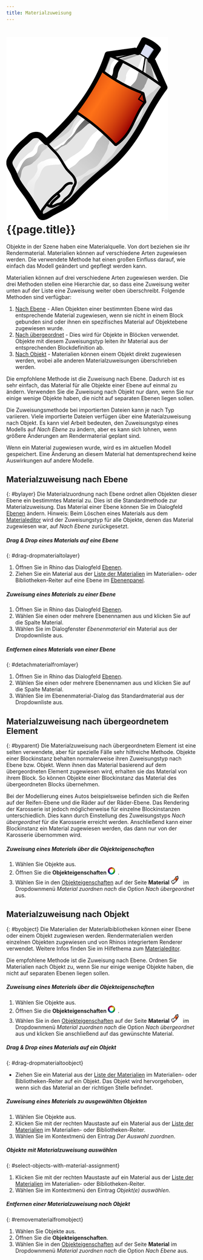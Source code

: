 ```yaml
---
title: Materialzuweisung
---
```


# ![images/paint.svg](images/paint.svg) {{page.title}}
Objekte in der Szene haben eine Materialquelle. Von dort beziehen sie ihr Rendermaterial.  Materialien können auf verschiedene Arten zugewiesen werden. Die verwendete Methode hat einen großen Einfluss darauf, wie einfach das Modell geändert und gepflegt werden kann.

Materialien können auf drei verschiedene Arten zugewiesen werden. Die drei Methoden stellen eine Hierarchie dar, so dass eine Zuweisung weiter unten auf der Liste eine Zuweisung weiter oben überschreibt. Folgende Methoden sind verfügbar:

 1. [Nach Ebene](#bylayer) - Allen Objekten einer bestimmten Ebene wird das entsprechende Material zugewiesen, wenn sie nicht in einem Block gebunden sind oder ihnen ein spezifisches Material auf Objektebene zugewiesen wurde.
 2. [Nach übergeordnet](#byparent) - Dies wird für Objekte in Blöcken verwendet.  Objekte mit diesem Zuweisungstyp leiten ihr Material aus der entsprechenden Blockdefinition ab.
 3. [Nach Objekt](#byobject) - Materialien können einem Objekt direkt zugewiesen werden, wobei alle anderen Materialzuweisungen überschrieben werden.

Die empfohlene Methode ist die Zuweisung nach Ebene. Dadurch ist es sehr einfach, das Material für alle Objekte einer Ebene auf einmal zu ändern. Verwenden Sie die Zuweisung nach Objekt nur dann, wenn Sie nur einige wenige Objekte haben, die nicht auf separaten Ebenen liegen sollen.

Die Zuweisungsmethode bei importierten Dateien kann je nach Typ variieren. Viele importierte Dateien verfügen über eine Materialzuweisung nach Objekt.  Es kann viel Arbeit bedeuten, den Zuweisungstyp eines Modells auf *Nach Ebene* zu ändern, aber es kann sich lohnen, wenn größere Änderungen am Rendermaterial geplant sind.

Wenn ein Material zugewiesen wurde, wird es im aktuellen Modell gespeichert.  Eine Änderung an diesem Material hat dementsprechend keine Auswirkungen auf andere Modelle.

## Materialzuweisung nach Ebene
{: #bylayer}
Die Materialzuordnung nach Ebene ordnet allen Objekten dieser Ebene ein bestimmtes Material zu. Dies ist die Standardmethode zur Materialzuweisung. Das Material einer Ebene können Sie im Dialogfeld [Ebenen](http://docs.mcneel.com/rhino/5/help/de-de/commands/layer.htm) ändern.
Hinweis: Beim Löschen eines Materials aus dem [Materialeditor](material-editor.html) wird der Zuweisungstyp für alle Objekte, denen das Material zugewiesen war, auf *Nach Ebene* zurückgesetzt.

##### Drag & Drop eines Materials auf eine Ebene
{: #drag-dropmaterialtolayer}
1. Öffnen Sie in Rhino das Dialogfeld [Ebenen](http://docs.mcneel.com/rhino/5/help/de-de/commands/layer.htm).
1. Ziehen Sie ein Material aus der [Liste der Materialien](material-editor.html#material_list) im Materialien- oder Bibliotheken-Reiter auf eine Ebene im [Ebenenpanel](http://docs.mcneel.com/rhino/5/help/de-de/commands/layer.htm).

##### Zuweisung eines Materials zu einer Ebene
1. Öffnen Sie in Rhino das Dialogfeld [Ebenen](http://docs.mcneel.com/rhino/5/help/de-de/commands/layer.htm).
1. Wählen Sie einen oder mehrere Ebenennamen aus und klicken Sie auf die Spalte Material.
1. Wählen Sie im Dialogfenster *Ebenenmaterial* ein Material aus der Dropdownliste aus.

##### Entfernen eines Materials von einer Ebene
{: #detachmaterialfromlayer}
1. Öffnen Sie in Rhino das Dialogfeld [Ebenen](http://docs.mcneel.com/rhino/5/help/de-de/commands/layer.htm).
1. Wählen Sie einen oder mehrere Ebenennamen aus und klicken Sie auf die Spalte Material.
1. Wählen Sie im Ebenenmaterial-Dialog das Standardmaterial aus der Dropdownliste aus.

## Materialzuweisung nach übergeordnetem Element
{: #byparent}
Die Materialzuweisung nach übergeordnetem Element ist eine selten verwendete, aber für spezielle Fälle sehr hilfreiche Methode. Objekte einer Blockinstanz behalten normalerweise ihren Zuweisungstyp nach Ebene bzw. Objekt.  Wenn ihnen das Material basierend auf dem übergeordneten Element zugewiesen wird, erhalten sie das Material von ihrem Block.  So können Objekte einer Blockinstanz das Material des übergeordneten Blocks übernehmen.

Bei der Modellierung eines Autos beispielsweise befinden sich die Reifen auf der Reifen-Ebene und die Räder auf der Räder-Ebene. Das Rendering der Karosserie ist jedoch möglicherweise für einzelne Blockinstanzen unterschiedlich.  Dies kann durch Einstellung des Zuweisungstyps *Nach übergeordnet* für die Karosserie erreicht werden.  Anschließend kann einer Blockinstanz ein Material zugewiesen werden, das dann nur von der Karosserie übernommen wird.

##### Zuweisung eines Materials über die Objekteigenschaften
1. Wählen Sie Objekte aus.
1. Öffnen Sie die **Objekteigenschaften** ![images/properties.png](images/properties.png).
1. Wählen Sie in den [Objekteigenschaften](properties-object.html) auf der Seite **Material** ![images/materialtab.png](images/materialtab.png) im Dropdownmenü *Material zuordnen nach* die Option *Nach übergeordnet* aus.

## Materialzuweisung nach Objekt
{: #byobject}
Die Materialien der Materialbibliotheken können einer Ebene oder einem Objekt zugewiesen werden. Rendermaterialien werden einzelnen Objekten zugewiesen und von Rhinos integriertem Renderer verwendet.
Weitere Infos finden Sie im Hilfethema zum [Materialeditor](material-editor.html).

Die empfohlene Methode ist die Zuweisung nach Ebene. Ordnen Sie Materialien nach Objekt zu, wenn Sie nur einige wenige Objekte haben, die nicht auf separaten Ebenen liegen sollen.

##### Zuweisung eines Materials über die Objekteigenschaften
1. Wählen Sie Objekte aus.
1. Öffnen Sie die **Objekteigenschaften** ![images/properties.png](images/properties.png).
1. Wählen Sie in den [Objekteigenschaften](properties-object.html) auf der Seite **Material** ![images/materialtab.png](images/materialtab.png) im Dropdownmenü *Material zuordnen nach* die Option *Nach übergeordnet* aus und klicken Sie anschließend auf das gewünschte Material.

##### Drag & Drop eines Materials auf ein Objekt
{: #drag-dropmaterialtoobject}

 * Ziehen Sie ein Material aus der [Liste der Materialien](material-editor.html#material_list) im Materialien- oder Bibliotheken-Reiter auf ein Objekt. Das Objekt wird hervorgehoben, wenn sich das Material an der richtigen Stelle befindet.

##### Zuweisung eines Materials zu ausgewählten Objekten
1. Wählen Sie Objekte aus.
1. Klicken Sie mit der rechten Maustaste auf ein Material aus der [Liste der Materialien](material-editor.html#material_list) im Materialien- oder Bibliotheken-Reiter.
1. Wählen Sie im Kontextmenü den Eintrag *Der Auswahl zuordnen*.

##### Objekte mit Materialzuweisung auswählen
{: #select-objects-with-material-assignment}
1. Klicken Sie mit der rechten Maustaste auf ein Material aus der [Liste der Materialien](material-editor.html#material_list) im Materialien- oder Bibliotheken-Reiter.
1. Wählen Sie im Kontextmenü den Eintrag *Objekt(e) auswählen*.

##### Entfernen einer Materialzuweisung nach Objekt
{: #removematerialfromobject}
1. Wählen Sie Objekte aus.
1. Öffnen Sie die **Objekteigenschaften**.
1. Wählen Sie in den [Objekteigenschaften](properties-object.html) auf der Seite **Material** im Dropdownmenü *Material zuordnen nach* die Option *Nach Ebene* aus.